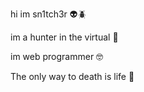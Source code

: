 hi im sn1tch3r 👽🪲

im a hunter in the virtual 🤠

im web programmer 🤓


The only way to death is life 👻

